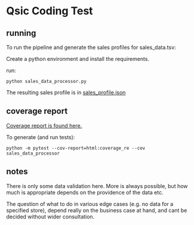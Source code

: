 # Qsic Coding Test


## running
To run the pipeline and generate the sales profiles for sales_data.tsv:

Create a python environment and install the requirements.

run: 

`python sales_data_processor.py`

The resulting sales profile is in [sales_profile.json](sales_profiles.json)
## coverage report

[Coverage report is found here.](coverage_report/index.html)

To generate (and run tests):

`python -m pytest --cov-report=html:coverage_re --cov sales_data_processor`

## notes

There is only some data validation here. More is always possible, but how much is appropriate depends on the providence of the data etc. 

The question of what to do in various edge cases (e.g. no data for a specified store), depend really on the business case at hand, and cant be decided without wider consultation.

